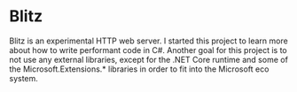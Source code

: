 # Blitz

Blitz is an experimental HTTP web server. I started this project to learn more about how to write performant code in C#.
Another goal for this project is to not use any external libraries, except for the .NET Core runtime and some of the 
Microsoft.Extensions.* libraries in order to fit into the Microsoft eco system.